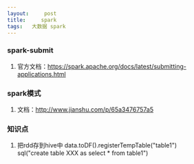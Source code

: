 ```yaml
---
layout:     post
title:     spark
tags:   大数据 spark
---
```

### spark-submit
1. 官方文档：https://spark.apache.org/docs/latest/submitting-applications.html

### spark模式
1. 文档：http://www.jianshu.com/p/65a3476757a5

### 知识点
1. 把rdd存到hive中
data.toDF().registerTempTable("table1")  
sql("create table XXX as select * from table1")

